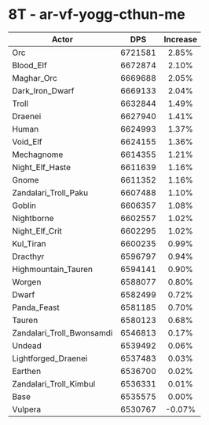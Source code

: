 # 8T - ar-vf-yogg-cthun-me
| Actor | DPS | Increase |
|---|:---:|:---:|
|Orc|6721581|2.85%|
|Blood_Elf|6672874|2.10%|
|Maghar_Orc|6669688|2.05%|
|Dark_Iron_Dwarf|6669133|2.04%|
|Troll|6632844|1.49%|
|Draenei|6627940|1.41%|
|Human|6624993|1.37%|
|Void_Elf|6624155|1.36%|
|Mechagnome|6614355|1.21%|
|Night_Elf_Haste|6611639|1.16%|
|Gnome|6611352|1.16%|
|Zandalari_Troll_Paku|6607488|1.10%|
|Goblin|6606357|1.08%|
|Nightborne|6602557|1.02%|
|Night_Elf_Crit|6602295|1.02%|
|Kul_Tiran|6600235|0.99%|
|Dracthyr|6596797|0.94%|
|Highmountain_Tauren|6594141|0.90%|
|Worgen|6588077|0.80%|
|Dwarf|6582499|0.72%|
|Panda_Feast|6581185|0.70%|
|Tauren|6580123|0.68%|
|Zandalari_Troll_Bwonsamdi|6546813|0.17%|
|Undead|6539492|0.06%|
|Lightforged_Draenei|6537483|0.03%|
|Earthen|6536700|0.02%|
|Zandalari_Troll_Kimbul|6536331|0.01%|
|Base|6535575|0.00%|
|Vulpera|6530767|-0.07%|
